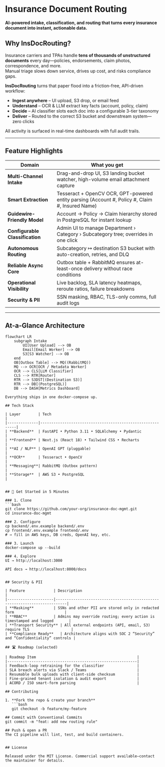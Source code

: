# Insurance Document Routing

**AI-powered intake, classification, and routing that turns every insurance document into instant, actionable data.**

## Why InsDocRouting?

Insurance carriers and TPAs handle **tens of thousands of unstructured documents** every day—policies, endorsements, claim photos, correspondence, and more.  
Manual triage slows down service, drives up cost, and risks compliance gaps.

**InsDocRouting** turns that paper flood into a friction-free, API-driven workflow:

- **Ingest anywhere** – UI upload, S3 drop, or email feed  
- **Understand** – OCR & LLM extract key facts (account, policy, claim)  
- **Decide** – AI classifier slots each doc into a configurable 3-tier taxonomy  
- **Deliver** – Routed to the correct S3 bucket and downstream system—zero clicks  

All activity is surfaced in real-time dashboards with full audit trails.

---

## Feature Highlights

| Domain                          | What you get                                                                                     |
|---------------------------------|-------------------------------------------------------------------------------------------------|
| **Multi-Channel Intake**        | Drag-and-drop UI, S3 landing bucket watcher, high-volume email attachment capture               |
| **Smart Extraction**            | Tesseract + OpenCV OCR, GPT-powered entity parsing (Account #, Policy #, Claim #, Insured Name) |
| **Guidewire-Friendly Model**     | Account → Policy → Claim hierarchy stored in PostgreSQL for instant lookup                      |
| **Configurable Classification** | Admin UI to manage Department › Category › Subcategory tree; overrides in one click             |
| **Autonomous Routing**          | Subcategory ↦ destination S3 bucket with auto-creation, retries, and DLQ                        |
| **Reliable Async Core**         | Outbox table + RabbitMQ ensures at-least-once delivery without race conditions                  |
| **Operational Visibility**      | Live backlog, SLA latency heatmaps, reroute ratios, failure breakdowns                          |
| **Security & PII**              | SSN masking, RBAC, TLS-only comms, full audit logs                                             |

---

## At-a-Glance Architecture

```mermaid
flowchart LR
    subgraph Intake
        UI[User Upload] --> OB
        Email[Email Worker] --> OB
        S3[S3 Watcher] --> OB
    end
    OB[Outbox Table] --> MQ((RabbitMQ))
    MQ --> OCR[OCR / Metadata Worker]
    OCR --> CLS[LLM Classifier]
    CLS --> RTR[Router]
    RTR --> S3DST[(Destination S3)]
    RTR --> DB[(PostgreSQL)]
    DB --> DASH[Metrics Dashboard]

Everything ships in one docker-compose up.

## Tech Stack

| Layer        | Tech                                                      |
|--------------|-----------------------------------------------------------|
| **Backend**  | FastAPI • Python 3.11 • SQLAlchemy • Pydantic             |
| **Frontend** | Next.js (React 18) • Tailwind CSS • Recharts              |
| **AI / NLP** | OpenAI GPT (pluggable)                                    |
| **OCR**      | Tesseract • OpenCV                                        |
| **Messaging**| RabbitMQ (Outbox pattern)                                 |
| **Storage**  | AWS S3 • PostgreSQL                                       |


## 🚀 Get Started in 5 Minutes

### 1. Clone
```bash
git clone https://github.com/your-org/insurance-doc-mgmt.git
cd insurance-doc-mgmt

### 2. Configure
cp backend/.env.example backend/.env
cp frontend/.env.example frontend/.env
# → fill in AWS keys, DB creds, OpenAI key, etc.

### 3. Launch
docker-compose up --build

### 4. Explore
UI → http://localhost:3000

API docs → http://localhost:8000/docs


## Security & PII

| Feature             | Description                                                               |
|---------------------|---------------------------------------------------------------------------|
| **Masking**         | SSNs and other PII are stored only in redacted form                       |
| **RBAC**            | Admins may override routing; every action is timestamped and logged       |
| **Transport Security** | All external endpoints (API, email, S3) require TLS                   |
| **Compliance Ready**   | Architecture aligns with SOC 2 “Security” and “Confidentiality” controls |

## 🛣 Roadmap (selected)

| Roadmap Item                                              |
|-----------------------------------------------------------|
| Feedback-loop retraining for the classifier               |
| SLA breach alerts via Slack / Teams                       |
| Resumable bulk uploads with client-side checksum          |
| Fine-grained tenant isolation & audit export              |
| ACORD / ISO smart-form parsing                            |

## Contributing

1. **Fork the repo & create your branch**  
   ```bash
   git checkout -b feature/my-feature

## Commit with Conventional Commits 
git commit -m "feat: add new routing rule"

## Push & open a PR
The CI pipeline will lint, test, and build containers. 


## License

Released under the MIT License. Commercial support available—contact the maintainer for details.

